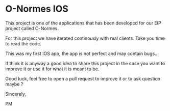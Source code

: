 # O-Normes IOS

This project is one of the applications that has been developed for our EIP project called O-Normes.

For this project we have iterated continously with real clients. Take you time to read the code.

This was my first IOS app, the app is not perfect and may contain bugs...

If think it is anyway a good idea to share this project in the case you want to improve it or use it for what it is meant to be.

Good luck, feel free to open a pull request to improve it or to ask question maybe ?

Sincerely,

PM